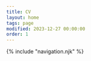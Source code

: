 ```yaml
---
title: CV
layout: home
tags: page
modified: 2023-12-27 00:00:00
order: 1
---
```


{% include "navigation.njk" %}